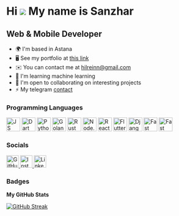 # Hi ![](https://user-images.githubusercontent.com/18350557/176309783-0785949b-9127-417c-8b55-ab5a4333674e.gif) My name is Sanzhar

## Web & Mobile Developer

* 🌍  I'm based in Astana
* 🖥️  See my portfolio at [this link](https://hilrein.vercel.app/)
* ✉️  You can contact me at [hilreinn@gmail.com](mailto:hilreinn@gmail.com)
* 🧠  I'm learning machine learning
* 🤝  I'm open to collaborating on interesting projects
* ⚡  My telegram [contact](https://t.me/middle_develop)

### Programming Languages
<p align="left">
  
  <!-- Programming Languages -->
  <img src="https://cdn.simpleicons.org/javascript/3382ed" width="36" alt="JS" />
  <img src="https://cdn.simpleicons.org/dart/3382ed" width="36" height="36" alt="Dart" />
  <img src="https://cdn.simpleicons.org/python/3382ed" width="36" height="36" alt="Python" />
  <img src="https://cdn.simpleicons.org/go/3382ed" width="36" height="36" alt="Golang" />
  <img src="https://cdn.simpleicons.org/rust/3382ed" width="36" height="36" alt="Rust"/>
  
  <!-- Frameworks -->
  <img src="https://cdn.simpleicons.org/node.js/3382ed" width="36" height="36" alt="Node.js" />
  <img src="https://cdn.simpleicons.org/react/3382ed" width="36" height="36" alt="React" />
  <img src="https://cdn.simpleicons.org/flutter/3382ed" width="36" height="36" alt="Flutter" />
  <img src="https://cdn.simpleicons.org/django/3382ed" width="36" height="36" alt="Django" />
  <img src="https://cdn.simpleicons.org/fastapi/3382ed" width="36" height="36" alt="Fast Api" />

  <img src="https://cdn.simpleicons.org/linkedin/3382ed" width="36" height="36" alt="Fast Api" />
  <!-- Databases
  <img src="https://cdn.simpleicons.org/mysql/3382ed" width="36" height="36" alt="MySQL"/>
  <img src="https://cdn.simpleicons.org/postgresql/3382ed" width="36" height="36" alt="PostgreSQL" />
  <img src="https://cdn.simpleicons.org/firebase/3382ed" width="36" height="36" alt="Firebase" />
  <img src="https://cdn.simpleicons.org/supabase/3382ed" width="36" height="36" alt="Supabase" /> -->
</p>

### Socials

<p align="left">
  <a href="https://github.com/Hilrein" target="_blank">
    <img src="https://cdn.simpleicons.org/github/3382ed" width="32" height="32" alt="GitHub" />
  </a>
  <a href="https://www.instagram.com/hilrein/" target="_blank">
    <img src="https://cdn.simpleicons.org/instagram/3382ed" width="32" height="32" alt="Instagram" />
  </a>
  <a href="https://www.linkedin.com/in/sanzhar-turabaev-0b17ab314/" target="_blank">
    <img src="https://cdn.jsdelivr.net/gh/devicons/devicon/icons/linkedin/linkedin-original.svg" width="32" height="32" alt="LinkedIn"/>
  </a>
  <a href="https://www.youtube.com/@Hilrein" target="_blank">
  </a>
</p>

### Badges

**My GitHub Stats**

<p align="left">
<!--   <img src="https://github-readme-stats.vercel.app/api?username=Hilrein&show_icons=true&theme=react&hide_border=true&title_color=3382ed&icon_color=3382ed&text_color=ffffff&bg_color=0d1117" alt="GitHub Stats" height="180"/> -->
<!--   <img src="https://github-readme-stats.vercel.app/api/top-langs/?username=Hilrein&layout=compact&theme=react&hide_border=true&title_color=3382ed&text_color=ffffff&bg_color=0d1117" alt="Top Languages" height="180"/> -->
</p>


[![GitHub Streak](https://streak-stats.demolab.com/?user=DenverCoder1)](https://git.io/streak-stats)
